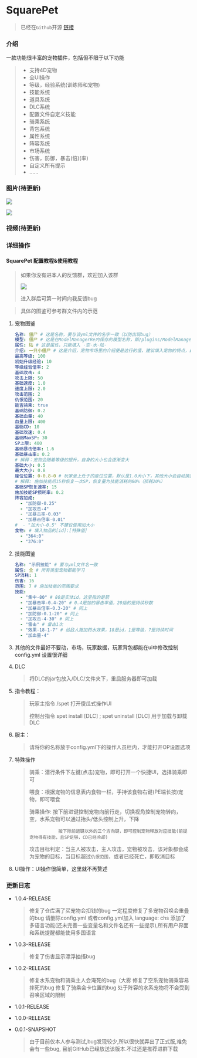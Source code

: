 # SquarePet 

>已经在`Github`开源 [链接](https://github.com/iGxnon/SquarePet/)

### 介绍

一款功能很丰富的宠物插件，包括但不限于以下功能

   > + 支持4D宠物
   > + 全UI操作
   > + 等级，经验系统(训练师和宠物)
   > + 技能系统
   > + 道具系统
   > + DLC系统
   > + 配置文件自定义技能
   > + 骑乘系统
   > + 背包系统
   > + 属性系统
   > + 阵容系统
   > + 市场系统
   > + 伤害，防御，暴击(倍)(率)
   > + 自定义所有提示
   > + ......

### 图片(待更新)

![](https://z3.ax1x.com/2021/08/20/fXY9qP.png)

![](https://z3.ax1x.com/2021/08/20/fXYFIS.png)

### 视频(待更新)

### 详细操作

#### SquarePet 配置教程&使用教程

> 如果你没有进本人的反馈群，欢迎加入该群
>
> <a href="https://jq.qq.com/?_wv=1027&k=mpoZAnjX" alt="Latest release">
>  <img src="https://img.shields.io/badge/QQ-群-brightgreen">
> </a>
>
> 进入群后可第一时间向我反馈bug

> 具体的图鉴可参考群文件内的示范

1. 宠物图鉴

   ```yaml
   名称: 僵尸 # 这是名称，要与该yml文件的名字一致（以防出现bug）
   模型: 僵尸 # 这是在ModelManagerRe内保存的模型名称，即/plugins/ModelManagerRe/[文件夹名]
   属性: 陆 # 这是属性，只能填入 ·空·水·陆·
   介绍: 一只小僵尸 # 这是介绍，宠物市场里的介绍便是这行的值，建议填入宠物的特点，最高等级啥的
   最高等级: 100
   初始升级经验: 10
   等级经验倍率: 2
   基础攻击: 4
   攻击上限: 50
   基础速度: 1.0
   速度上限: 2.0
   攻击范围: 2
   仇恨范围: 20 
   能否骑乘: true
   基础防御: 0.2
   基础血量: 40
   血量上限: 400
   基础CD: 10
   基础攻速: 0.4
   基础MaxSP: 30
   SP上限: 400
   基础暴击倍率: 1.6
   基础暴击率: 0.2
   # 解释：宠物会随着等级的提升，自身的大小也会逐渐变大
   基础大小: 0.5
   最大大小: 0.8
   座位位置: 0-0.8-0 # 玩家坐上处于的座位位置，默认是1.0大小下，其他大小会自动换算
   # 解释: 施加技能后15秒恢复一次SP，恢复量为技能消耗的80%（损耗20%）
   基础SP恢复速率: 15
   施加技能SP损耗率: 0.2
   阵容加成:
     - "加防御-0.25"
     - "加攻击-4"
     - "加暴击率-0.03"
     - "加暴击倍率-0.01"
   #  - "加大小-0.5" 不建议使用加大小
   食物: # 填入物品的[id]:[特殊值]
     - "364:0"
     - "376:0"
   
   ```

2. 技能图鉴

   ```yaml
   名称: "示例技能" # 要与yml文件名一致
   属性: 全 # 所有类型宠物都能学习
   SP消耗: 1
   伤害: 16
   范围: 7 # 施加技能的范围要求
   技能:
     - "集中-80" # 80是实体id，这里指的是箭
     - "加暴击率-0.4-20" # 0.4是加的暴击率值，20指的是持续秒数
     - "加暴击倍率-0.3-20" # 同上
     - "加防御-0.1-20" # 同上
     - "加攻击-4-30" # 同上
     - "雷击" # 雷击1次
     - "效果-18-1-7" # 给敌人施加药水效果，18是id，1是等级，7是持续时间
     - "加血量-4"
   ```

3. 其他的文件最好不要动，市场，玩家数据，玩家背包都能在ui中修改控制 config.yml 设置很详细

4. DLC

   > 将DLC的jar包放入/DLC/文件夹下，重启服务器即可加载

5. 指令教程：
    > 玩家主指令 /spet 打开傻瓜式操作UI
    >
    > 控制台指令 spet install [DLC] ; spet uninstall [DLC] 用于加载与卸载DLC

6. 服主：

   > 请将你的名称放于config.yml下的操作人员栏内，才能打开OP设置选项

7. 特殊操作

   > 骑乘：潜行条件下左键(点击)宠物，即可打开一个快捷UI，选择骑乘即可
   >
   > 喂食：根据宠物的信息表内食物一栏，手持该食物右键(PE端长按)宠物，即可喂食
   >
   > 骑乘操作: 按下前进键控制宠物向前行走，切换视角控制宠物转向，空，水系宠物可以通过抬头/低头控制上升，下降
   >
   > 				按下除前进键以外的三个方向键，即可控制宠物释放对应技能(前提宠物得有技能，且SP足够，CD已经冷却)
   >
   > 攻击目标判定：当主人被攻击，主人攻击，宠物被攻击，该对象都会成为宠物的目标，当目标超过`仇恨范围`，或者已经死亡，即取消目标

8. UI操作：UI操作很简单，这里就不再赘述

### 更新日志

 + 1.0.4-RELEASE 

   > 修复了仓库满了买宠物会扣钱的bug
   > 一定程度修复了多宠物召唤会重叠的bug
   > 请删除config.yml
   > 或者config.yml加入 language: chs
   > 添加了多语言功能(还未完善一些变量名和文件名还有一些提示),所有用户界面和系统提醒都能使用多国语言

 + 1.0.3-RELEASE

   > 修复了伤害显示漂浮抽搐bug

 + 1.0.2-RELEASE

   > 修复水系宠物和骑乘主人会淹死的bug（大雾
   > 修复了空系宠物骑乘容易摔死的bug
   > 修复了骑乘会卡位置的bug
   > 处于阵容的水系宠物将不会受到召唤区域的限制

 + 1.0.1-RELEASE

 + 1.0.0-RELEASE

 + 0.0.1-SNAPSHOT

   > 由于目前仅本人参与测试,bug发现较少,所以很快就弄出了正式版,难免会有一些bug, 目前GitHub已经放送该版本.不过还是推荐进群下载


